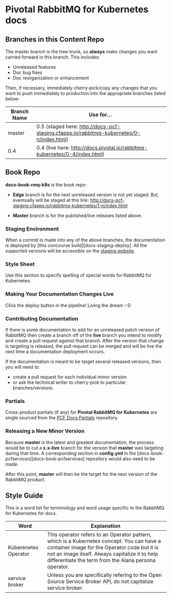 # Pivotal RabbitMQ for Kubernetes docs

## Branches in this Content Repo

The master branch is the tree-trunk, so **always** make changes you want carried forward in this branch. This includes:

* Unreleased features
* Doc bug fixes
* Doc reorganization or enhancement

Then, if necessary, immediately cherry-pick/copy any changes that you want to push immediately to production into the appropriate branches listed below:

| Branch Name| Use for… |
|------------| ---------|
| master     | 0.5 (staged here: http://docs-pcf-staging.cfapps.io/rabbitmq-kubernetes/0-n/index.html) |
| 0.4        | 0.4 (live here: http://docs.pivotal.io/rabbitmq-kubernetes/0-4/index.html) | 


[docs-book-rmq-k8s]: https://github.com/pivotal-cf/docs-book-rmq-k8s/blob/master/config.yml


## Book Repo

**docs-book-rmq-k8s** is the book repo:

* **Edge** branch is for the next unreleased version is not yet staged.
But, eventually will be staged at this link:
http://docs-pcf-staging.cfapps.io/rabbitmq-kubernetes/1-n/index.html

* **Master** branch is for the published/live releases listed above.


### Staging Environment

When a commit is made into any of the above branches, the documentation is deployed by
[this concourse build][docs-staging-deploy]. All the supported versions will be accessible on the
[staging website][docs-staging].

[docs-staging]:        http://docs-pcf-staging.cfapps.io/rabbitmq-kubernetes/

### Style Sheet

Use this section to specify spelling of special words for RabbitMQ for Kubernetes:


### Making Your Documentation Changes Live

Click the deploy button in the pipeline! Living the dream :-D

### Contributing Documentation

If there is some documentation to add for an unreleased patch version of RabbitMQ then create a branch off of the **live** branch
you intend to modify and create a pull request against that branch.
After the version that change is targeting is released, the pull request can be merged and will be live
the next time a documentation deployment occurs.

If the documentation is meant to be target several released versions,
then you will need to:
+ create a pull request for each individual minor version
+ or ask the technical writer to cherry-pick to particular branches/versions.

### Partials

Cross-product partials (if any) for **Pivotal RabbitMQ for Kubernetes** are single sourced from the [PCF Docs Partials](https://github.com/pivotal-cf/docs-partials) repository.

### Releasing a New Minor Version

Because **master** is the latest and greatest documentation, the process would be to cut a **x.x-live** branch
for the version that **master** was targeting during that time.
A corresponding section in **config.yml** in the [docs-book-pcfservices][docs-book-pcfservices] repository would also need to be made.

After this point, **master** will then be the target for the next version of the RabbitMQ product.



## Style Guide

This is a word list for terminology and word usage specific to the RabbitMQ for Kubernetes for docs.

| Word | Explanation |
|------|-------------|
| Kuberenetes Operator |This operator refers to an Operator pattern, which is a Kubernetes concept. You can have a container image for the Operator code but it is not an image itself. Always capitalize it to help differentiate the term from the Alana persona operator.|
| service broker |Unless you are specifically refering to the Open Source Service Broker API, do not capitalize service broker.|


